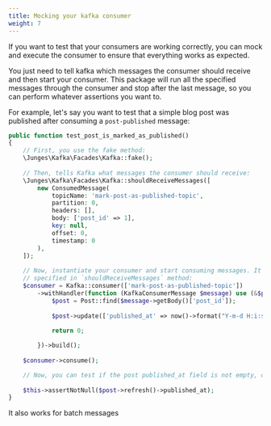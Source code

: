 ```yaml
---
title: Mocking your kafka consumer
weight: 7
---
```


If you want to test that your consumers are working correctly, you can mock and execute the consumer to
ensure that everything works as expected.

You just need to tell kafka which messages the consumer should receive and then start your consumer. This package will
run all the specified messages through the consumer and stop after the last message, so you can perform whatever
assertions you want to.

For example, let's say you want to test that a simple blog post was published after consuming a `post-published` message:

```php
public function test_post_is_marked_as_published()
{
    // First, you use the fake method:
    \Junges\Kafka\Facades\Kafka::fake();
    
    // Then, tells Kafka what messages the consumer should receive:
    \Junges\Kafka\Facades\Kafka::shouldReceiveMessages([
        new ConsumedMessage(
            topicName: 'mark-post-as-published-topic',
            partition: 0,
            headers: [],
            body: ['post_id' => 1],
            key: null,
            offset: 0,
            timestamp: 0
        ),
    ]);
    
    // Now, instantiate your consumer and start consuming messages. It will consume only the messages
    // specified in `shouldReceiveMessages` method:
    $consumer = Kafka::consumer(['mark-post-as-published-topic'])
        ->withHandler(function (KafkaConsumerMessage $message) use (&$posts) {
            $post = Post::find($message->getBody()['post_id']);
    
            $post->update(['published_at' => now()->format("Y-m-d H:i:s")]);
    
            return 0;

        })->build();
        
    $consumer->consume();

    // Now, you can test if the post published_at field is not empty, or anything else you want to test:
    
    $this->assertNotNull($post->refresh()->published_at);
}
```

It also works for batch messages
